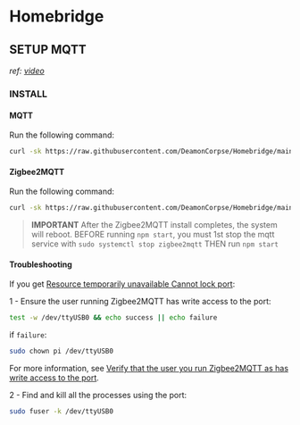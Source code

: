 # Homebridge

## SETUP MQTT
*ref: [video](https://youtu.be/efmsed9Aj-o?si=00LuOsp-vYOo1eDA)*
### INSTALL
#### MQTT
Run the following command:
``` sh
curl -sk https://raw.githubusercontent.com/DeamonCorpse/Homebridge/main/MQTT%20Install | sudo bash -
```

#### Zigbee2MQTT
Run the following command:
```sh
curl -sk https://raw.githubusercontent.com/DeamonCorpse/Homebridge/main/Zigbee2MQTT%20Install | sudo bash -
```

> **IMPORTANT**
> After the Zigbee2MQTT install completes, the system will reboot.
> BEFORE running `npm start`, you must 1st stop the mqtt service with `sudo systemctl stop zigbee2mqtt`
> THEN run `npm start`

#### Troubleshooting
If you get [Resource temporarily unavailable Cannot lock port](https://www.zigbee2mqtt.io/guide/installation/20_zigbee2mqtt-fails-to-start.html#error-resource-temporarily-unavailable-cannot-lock-port):

1 - Ensure the user running Zigbee2MQTT has write access to the port:
```sh
test -w /dev/ttyUSB0 && echo success || echo failure
```
if `failure`:
``` sh
sudo chown pi /dev/ttyUSB0
```
For more information, see [Verify that the user you run Zigbee2MQTT as has write access to the port](https://www.zigbee2mqtt.io/guide/installation/20_zigbee2mqtt-fails-to-start.html#verify-that-the-user-you-run-zigbee2mqtt-as-has-write-access-to-the-port).

2 - Find and kill all the processes using the port:
``` sh
sudo fuser -k /dev/ttyUSB0
```
